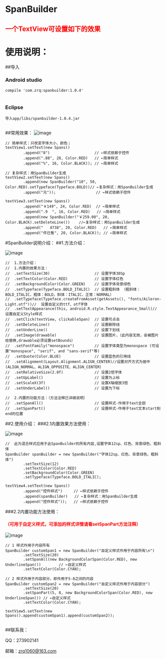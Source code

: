 # SpanBuilder
## <font color="red"> 一个TextView可设置如下的效果</font>
# 使用说明：

##导入
### Android studio 
```
compile 'com.zrq:spanbuilder:1.0.4'
  
```
### Eclipse
```
导入app/libs/spanbuilder-1.0.4.jar
  
```

##常用效果：
![image](https://github.com/zrq1060/SpanBuilderDemo/blob/master/screenshots/0.png)
```
// 简单样式：只改变字体大小、颜色；
textView1.setText(new Spans()
        .append("8")                    // ←样式依赖于控件
        .append(".88", 28, Color.RED)   // ←简单样式
        .append("%", 16, Color.BLACK)); // ←简单样式

// 复杂样式：用SpanBuilder生成
textView2.setText(new Spans()
        .append(new SpanBuilder("10", 50, Color.RED).setTypeface(Typeface.BOLD))// ←复杂样式：用SpanBuilder生成
        .append("元"));                  // ←样式依赖于控件

textView3.setText(new Spans()
        .append("￥149", 24, Color.RED)  // ←简单样式
        .append(".9  ", 16, Color.RED)   // ←简单样式
        .append(new SpanBuilder("￥259.00", 20, Color.BLACK).setDeleteLine())    //←复杂样式：用SpanBuilder生成
        .append("   4738", 20, Color.RED)   // ←简单样式
        .append("件已售", 20, Color.BLACK)); // ←简单样式

```
#SpanBuilder说明介绍：
##1.方法介绍：

![image](https://github.com/zrq1060/SpanBuilderDemo/blob/master/screenshots/1.png)
```
//  1.方法介绍：
//  1.内置的效果方法：
//  .setTextSize(30)                    // 设置字体30Sp
//  .setTextColor(Color.RED)            // 设置字体红色
//  .setBackgroundColor(Color.GREEN)    // 设置字体背景绿色
//  .setTypeface(Typeface.BOLD_ITALIC)  // 设置粗斜体 （粗斜体：BOLD_ITALIC，粗体：BOLD，斜体：ITALIC，正常：NORMAL）
//  .setTypeface(Typeface.createFromAsset(getAssets(), "fonts/Aileron-Light.otf"))//  设置自定义的ttf、otf字体
//  .setTextAppearance(this, android.R.style.TextAppearance_Small)//  设置自定义Style样式
//  .setClick(textView, clickableSpan)  // 设置可点击
//  .setDeleteLine()                    // 设置删除线
//  .setUnderLine()                     // 设置下划线
//  .setImage(drawable)                 // 设置图片，（此内容无效，会被图片给替换,drawable必须设置setBounds）
//  .setFontFamily("monospace")         // 设置字体类型为monospace (可设置"monospace", "serif", and "sans-serif"等)
//  .setQuote(Color.BLUE)               // 设置蓝色的引用线
//  .setAlignment(Layout.Alignment.ALIGN_CENTER)//设置对齐方式为居中(ALIGN_NORMAL、ALIGN_OPPOSITE、ALIGN_CENTER）
//  .setRelativeSize(2.0f)              // 设置2倍字体
//  .setUpLabel()                       // 设置为上标
//  .setScaleX(3f)                      // 设置X轴缩放3倍
//  .setUnderLabel()                    // 设置为下标

//  2.内置的功能方法：（方法注释已详细说明）
//  .setSpanAll()                       // 设置样式-作用于text全部
//  .setSpanPart()                      // 设置样式-作用于text文本start到end的位置

```
##2.使用介绍：
###2.1内置效果方法使用：

![image](https://github.com/zrq1060/SpanBuilderDemo/blob/master/screenshots/2.png)
```
//  此为混合样式应用于此SpanBuilder的所有内容,设置字体12sp、红色、背景绿色、粗斜体
SpanBuilder spanBuilder = new SpanBuilder("字体12sp、红色、背景绿色、粗斜体")
        .setTextSize(12)
        .setTextColor(Color.RED)
        .setBackgroundColor(Color.GREEN)
        .setTypeface(Typeface.BOLD_ITALIC);

textView4.setText(new Spans()
        .append("控件样式")     // ←样式依赖于控件
        .append(spanBuilder)   // ←复杂样式：用SpanBuilder生成
        .append("控件样式"));   // ←样式依赖于控件

```
###2.2内置功能方法使用：
#### <font color="red">（可用于自定义样式，可添加的样式详情请看setSpanPart方法注释）</font>
![image](https://github.com/zrq1060/SpanBuilderDemo/blob/master/screenshots/3.png)
```
// 1 样式作用于内容所有
SpanBuilder customSpan1 = new SpanBuilder("自定义样式作用于内容所有\n")
        .setTextSize(20)
        .setSpanAll(new BackgroundColorSpan(Color.RED), new UnderlineSpan())        // ←自定义样式
        .setTextColor(Color.CYAN);
        
// 2 样式作用于内容部分，即作用于5-8之间的内容
SpanBuilder customSpan2 = new SpanBuilder("自定义样式作用于内容部分")
        .setTextSize(20)
        .setSpanPart(5, 8, new BackgroundColorSpan(Color.RED), new UnderlineSpan()) // ←自定义样式
        .setTextColor(Color.CYAN);

textView5.setText(new Spans().append(customSpan1).append(customSpan2));
                
```

##联系我：

QQ：273902141

邮箱：zrq1060@163.com


        
